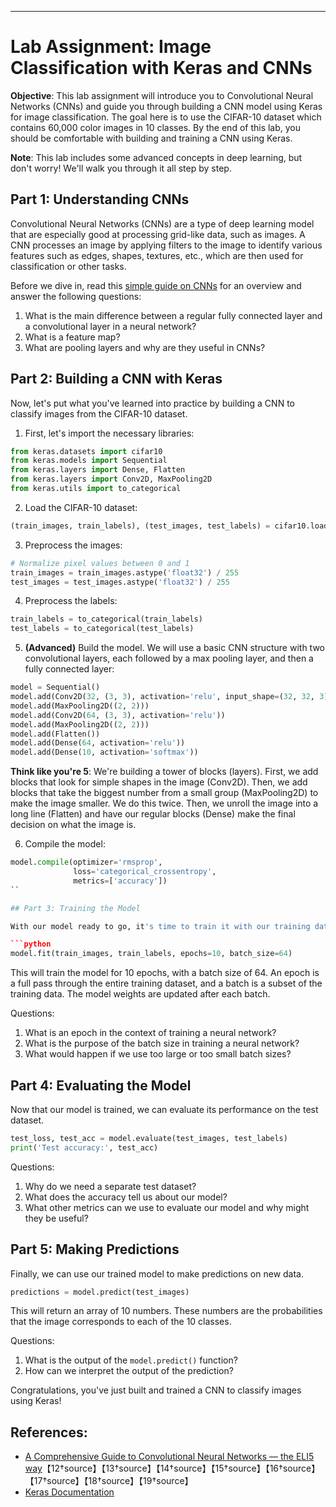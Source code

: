 ---

# Lab Assignment: Image Classification with Keras and CNNs

**Objective**: This lab assignment will introduce you to Convolutional Neural Networks (CNNs) and guide you through building a CNN model using Keras for image classification. The goal here is to use the CIFAR-10 dataset which contains 60,000 color images in 10 classes. By the end of this lab, you should be comfortable with building and training a CNN using Keras.

**Note**: This lab includes some advanced concepts in deep learning, but don't worry! We'll walk you through it all step by step.

## Part 1: Understanding CNNs

Convolutional Neural Networks (CNNs) are a type of deep learning model that are especially good at processing grid-like data, such as images. A CNN processes an image by applying filters to the image to identify various features such as edges, shapes, textures, etc., which are then used for classification or other tasks.

Before we dive in, read this [simple guide on CNNs](https://brohrer.github.io/how_convolutional_neural_networks_work.html) for an overview and answer the following questions:

1. What is the main difference between a regular fully connected layer and a convolutional layer in a neural network?
2. What is a feature map?
3. What are pooling layers and why are they useful in CNNs?

## Part 2: Building a CNN with Keras

Now, let's put what you've learned into practice by building a CNN to classify images from the CIFAR-10 dataset.

1. First, let's import the necessary libraries:

```python
from keras.datasets import cifar10
from keras.models import Sequential
from keras.layers import Dense, Flatten
from keras.layers import Conv2D, MaxPooling2D
from keras.utils import to_categorical
```

2. Load the CIFAR-10 dataset:

```python
(train_images, train_labels), (test_images, test_labels) = cifar10.load_data()
```

3. Preprocess the images:

```python
# Normalize pixel values between 0 and 1
train_images = train_images.astype('float32') / 255
test_images = test_images.astype('float32') / 255
```

4. Preprocess the labels:

```python
train_labels = to_categorical(train_labels)
test_labels = to_categorical(test_labels)
```

5. **(Advanced)** Build the model. We will use a basic CNN structure with two convolutional layers, each followed by a max pooling layer, and then a fully connected layer:

```python
model = Sequential()
model.add(Conv2D(32, (3, 3), activation='relu', input_shape=(32, 32, 3)))
model.add(MaxPooling2D((2, 2)))
model.add(Conv2D(64, (3, 3), activation='relu'))
model.add(MaxPooling2D((2, 2)))
model.add(Flatten())
model.add(Dense(64, activation='relu'))
model.add(Dense(10, activation='softmax'))
```

**Think like you're 5**: We're building a tower of blocks (layers). First, we add blocks that look for simple shapes in the image (Conv2D). Then, we add blocks that take the biggest number from a small group (MaxPooling2D) to make the image smaller. We do this twice. Then, we unroll the image into a long line (Flatten) and have our regular blocks (Dense) make the final decision on what the image is.

6. Compile the model:

```python
model.compile(optimizer='rmsprop',
              loss='categorical_crossentropy',
              metrics=['accuracy'])
``

## Part 3: Training the Model

With our model ready to go, it's time to train it with our training data.

```python
model.fit(train_images, train_labels, epochs=10, batch_size=64)
```

This will train the model for 10 epochs, with a batch size of 64. An epoch is a full pass through the entire training dataset, and a batch is a subset of the training data. The model weights are updated after each batch.

Questions:

1. What is an epoch in the context of training a neural network?
2. What is the purpose of the batch size in training a neural network?
3. What would happen if we use too large or too small batch sizes?

## Part 4: Evaluating the Model

Now that our model is trained, we can evaluate its performance on the test dataset.

```python
test_loss, test_acc = model.evaluate(test_images, test_labels)
print('Test accuracy:', test_acc)
```

Questions:

1. Why do we need a separate test dataset?
2. What does the accuracy tell us about our model?
3. What other metrics can we use to evaluate our model and why might they be useful?

## Part 5: Making Predictions

Finally, we can use our trained model to make predictions on new data.

```python
predictions = model.predict(test_images)
```

This will return an array of 10 numbers. These numbers are the probabilities that the image corresponds to each of the 10 classes.

Questions:

1. What is the output of the `model.predict()` function?
2. How can we interpret the output of the prediction?

Congratulations, you've just built and trained a CNN to classify images using Keras!

## References:
- [A Comprehensive Guide to Convolutional Neural Networks — the ELI5 way](https://towardsdatascience.com/a-comprehensive-guide-to-convolutional-neural-networks-the-eli5-way-3bd2b1164a53)【12†source】【13†source】【14†source】【15†source】【16†source】【17†source】【18†source】【19†source】
- [Keras Documentation](https://keras.io/)
